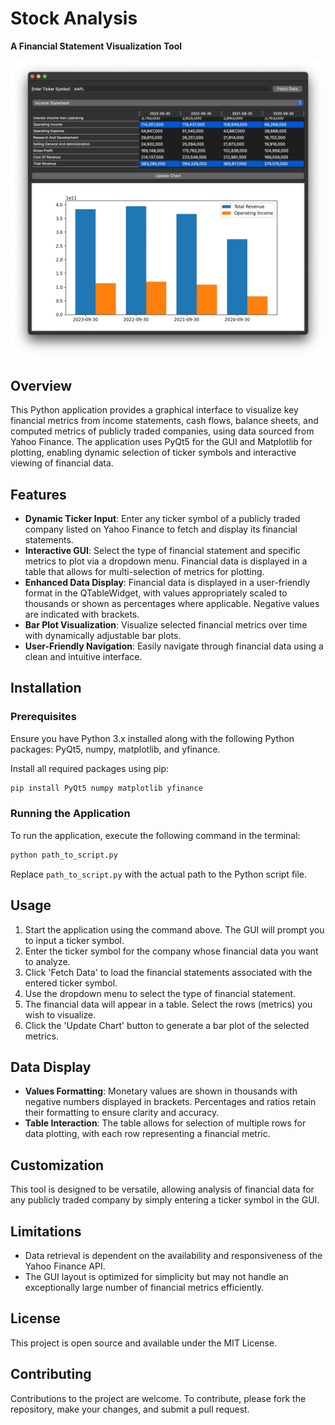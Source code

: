 # Stock Analysis
**A Financial Statement Visualization Tool**

![](example.webp)

## Overview
This Python application provides a graphical interface to visualize key financial metrics from income statements, cash flows, balance sheets, and computed metrics of publicly traded companies, using data sourced from Yahoo Finance. The application uses PyQt5 for the GUI and Matplotlib for plotting, enabling dynamic selection of ticker symbols and interactive viewing of financial data.

## Features
- **Dynamic Ticker Input**: Enter any ticker symbol of a publicly traded company listed on Yahoo Finance to fetch and display its financial statements.
- **Interactive GUI**: Select the type of financial statement and specific metrics to plot via a dropdown menu. Financial data is displayed in a table that allows for multi-selection of metrics for plotting.
- **Enhanced Data Display**: Financial data is displayed in a user-friendly format in the QTableWidget, with values appropriately scaled to thousands or shown as percentages where applicable. Negative values are indicated with brackets.
- **Bar Plot Visualization**: Visualize selected financial metrics over time with dynamically adjustable bar plots.
- **User-Friendly Navigation**: Easily navigate through financial data using a clean and intuitive interface.

## Installation

### Prerequisites
Ensure you have Python 3.x installed along with the following Python packages: PyQt5, numpy, matplotlib, and yfinance.

Install all required packages using pip:

```bash
pip install PyQt5 numpy matplotlib yfinance
```

### Running the Application
To run the application, execute the following command in the terminal:

```bash
python path_to_script.py
```

Replace `path_to_script.py` with the actual path to the Python script file.

## Usage
1. Start the application using the command above. The GUI will prompt you to input a ticker symbol.
2. Enter the ticker symbol for the company whose financial data you want to analyze.
3. Click 'Fetch Data' to load the financial statements associated with the entered ticker symbol.
4. Use the dropdown menu to select the type of financial statement.
5. The financial data will appear in a table. Select the rows (metrics) you wish to visualize.
6. Click the 'Update Chart' button to generate a bar plot of the selected metrics.

## Data Display
- **Values Formatting**: Monetary values are shown in thousands with negative numbers displayed in brackets. Percentages and ratios retain their formatting to ensure clarity and accuracy.
- **Table Interaction**: The table allows for selection of multiple rows for data plotting, with each row representing a financial metric.

## Customization
This tool is designed to be versatile, allowing analysis of financial data for any publicly traded company by simply entering a ticker symbol in the GUI.

## Limitations
- Data retrieval is dependent on the availability and responsiveness of the Yahoo Finance API.
- The GUI layout is optimized for simplicity but may not handle an exceptionally large number of financial metrics efficiently.

## License
This project is open source and available under the MIT License.

## Contributing
Contributions to the project are welcome. To contribute, please fork the repository, make your changes, and submit a pull request.
